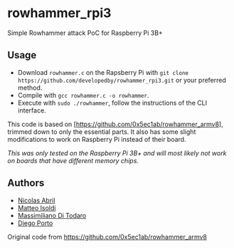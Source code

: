 # rowhammer_rpi3
Simple Rowhammer attack PoC for Raspberry Pi 3B+

## Usage
* Download `rowhammer.c` on the Rapsberry Pi with `git clone https://github.com/developedby/rowhammer_rpi3.git` or your preferred method.
* Compile with `gcc rowhammer.c -o rowhammer`.
* Execute with `sudo ./rowhammer`, follow the instructions of the CLI interface.

This code is based on [https://github.com/0x5ec1ab/rowhammer_armv8], trimmed down to only the essential parts. It also has some slight modifications to work on Raspberry Pi instead of their board.

*This was only tested on the Raspberry Pi 3B+ and will most likely not work on boards that have different memory chips.*

## Authors
* [Nicolas Abril](https://github.com/developedby)
* [Matteo Isoldi](https://github.com/bOhYee)
* [Massimiliano Di Todaro](https://github.com/mditodaro)
* [Diego Porto](https://github.com/akhre)

Original code from https://github.com/0x5ec1ab/rowhammer_armv8
